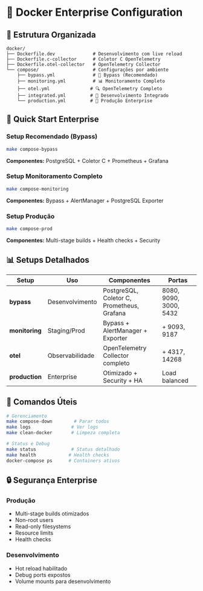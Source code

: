 # 🐳 Docker Enterprise Configuration

## 📁 Estrutura Organizada
```
docker/
├── Dockerfile.dev              # Desenvolvimento com live reload
├── Dockerfile.c-collector      # Coletor C OpenTelemetry
├── Dockerfile.otel-collector   # OpenTelemetry Collector
└── compose/                    # Configurações por ambiente
    ├── bypass.yml              # 🔄 Bypass (Recomendado)
    ├── monitoring.yml          # 📊 Monitoramento Completo
    ├── otel.yml               # 🔍 OpenTelemetry Completo
    ├── integrated.yml         # 🔧 Desenvolvimento Integrado
    └── production.yml         # 🚀 Produção Enterprise
```

## 🚀 Quick Start Enterprise

### Setup Recomendado (Bypass)
```bash
make compose-bypass
```
**Componentes:** PostgreSQL + Coletor C + Prometheus + Grafana

### Setup Monitoramento Completo
```bash
make compose-monitoring  
```
**Componentes:** Bypass + AlertManager + PostgreSQL Exporter

### Setup Produção
```bash
make compose-prod
```
**Componentes:** Multi-stage builds + Health checks + Security

## 📊 Setups Detalhados

| Setup | Uso | Componentes | Portas |
|-------|-----|-------------|--------|
| **bypass** | Desenvolvimento | PostgreSQL, Coletor C, Prometheus, Grafana | 8080, 9090, 3000, 5432 |
| **monitoring** | Staging/Prod | Bypass + AlertManager + Exporter | + 9093, 9187 |
| **otel** | Observabilidade | OpenTelemetry Collector completo | + 4317, 14268 |
| **production** | Enterprise | Otimizado + Security + HA | Load balanced |

## 🔧 Comandos Úteis

```bash
# Gerenciamento
make compose-down        # Parar todos
make logs               # Ver logs
make clean-docker       # Limpeza completa

# Status e Debug
make status             # Status detalhado
make health            # Health checks
docker-compose ps      # Containers ativos
```

## 🔒 Segurança Enterprise

### Produção
- Multi-stage builds otimizados
- Non-root users
- Read-only filesystems
- Resource limits
- Health checks

### Desenvolvimento
- Hot reload habilitado
- Debug ports expostos
- Volume mounts para desenvolvimento
